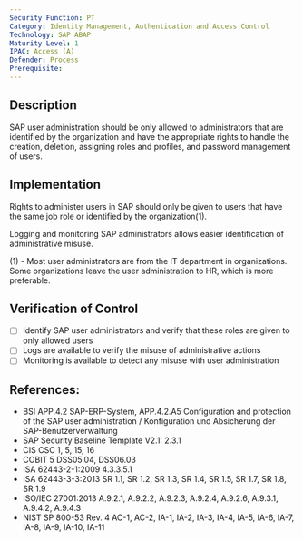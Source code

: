 ```yaml
---
Security Function: PT
Category: Identity Management, Authentication and Access Control
Technology: SAP ABAP
Maturity Level: 1
IPAC: Access (A)
Defender: Process
Prerequisite:
---
```


## Description

SAP user administration should be only allowed to administrators that are identified by the organization and have the appropriate rights to handle the creation, deletion, assigning roles and profiles, and password management of users.

## Implementation

Rights to administer users in SAP should only be given to users that have the same job role or identified by the organization(1).

Logging and monitoring SAP administrators allows easier identification of administrative misuse.

(1) - Most user administrators are from the IT department in organizations. Some organizations leave the user administration to HR, which is more preferable.


## Verification of Control

- [ ] Identify SAP user administrators and verify that these roles are given to only allowed users
- [ ] Logs are available to verify the misuse of administrative actions
- [ ] Monitoring is available to detect any misuse with user administration

## References:
- BSI APP.4.2 SAP-ERP-System, APP.4.2.A5 Configuration and protection of the SAP user administration / Konfiguration und Absicherung der SAP-Benutzerverwaltung
- SAP Security Baseline Template V2.1: 2.3.1
- CIS CSC 1, 5, 15, 16
- COBIT 5 DSS05.04, DSS06.03
- ISA 62443-2-1:2009 4.3.3.5.1
- ISA 62443-3-3:2013 SR 1.1, SR 1.2, SR 1.3, SR 1.4, SR 1.5, SR 1.7, SR 1.8, SR 1.9
- ISO/IEC 27001:2013 A.9.2.1, A.9.2.2, A.9.2.3, A.9.2.4, A.9.2.6, A.9.3.1, A.9.4.2, A.9.4.3
- NIST SP 800-53 Rev. 4 AC-1, AC-2, IA-1, IA-2, IA-3, IA-4, IA-5, IA-6, IA-7, IA-8, IA-9, IA-10, IA-11
